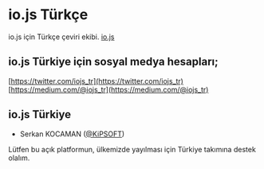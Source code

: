 # io.js Türkçe

io.js için Türkçe çeviri ekibi. [io.js](http://iojs.org)

## io.js Türkiye için sosyal medya hesapları;

[https://twitter.com/iojs_tr](https://twitter.com/iojs_tr)
[https://medium.com/@iojs_tr](https://medium.com/@iojs_tr)

## io.js Türkiye

- Serkan KOCAMAN ([@KiPSOFT](https://github.com/kipsoft))

Lütfen bu açık platformun, ülkemizde yayılması için Türkiye takımına destek olalım.